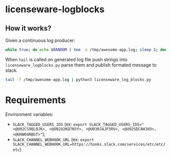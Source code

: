 # licenseware-logblocks


## How it works?

Given a continuous log producer:

```bash
while true; do echo $RANDOM | tee -a /tmp/awesome-app.log; sleep 1; done
```

When `tail` is called on generated log file push strings into `licenseware_logblocks.py` parse them and publish formated message to slack.

```bash
tail -f /tmp/awesome-app.log | python3 licenseware_log_blocks.py
```

# Requirements

Environment variables:
- `SLACK_TAGGED_USERS_IDS` (ex: `export SLACK_TAGGED_USERS_IDS="<@U02CS9QL0JK>, <@U02U2KQ7N3Y>, <@U030JAJF5RV>, <@U02SDCAHJH3>, <@UHW04RBGT>"`);
- `SLACK_CHANNEL_WEBHOOK_URL` (ex: `export SLACK_CHANNEL_WEBHOOK_URL=https://hooks.slack.com/services/etc/etc/etc`)    
